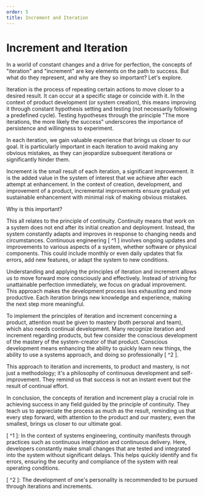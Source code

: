 ```yaml
---
order: 5
title: Increment and Iteration
---
```


# Increment and Iteration

In a world of constant changes and a drive for perfection, the concepts of "iteration" and "increment" are key elements on the path to success. But what do they represent, and why are they so important? Let's explore.

Iteration is the process of repeating certain actions to move closer to a desired result. It can occur at a specific stage or coincide with it. In the context of product development (or system creation), this means improving it through constant hypothesis setting and testing (not necessarily following a predefined cycle). Testing hypotheses through the principle "The more iterations, the more likely the success" underscores the importance of persistence and willingness to experiment.

In each iteration, we gain valuable experience that brings us closer to our goal. It is particularly important in each iteration to avoid making any obvious mistakes, as they can jeopardize subsequent iterations or significantly hinder them.

Increment is the small result of each iteration, a significant improvement. It is the added value in the system of interest that we achieve after each attempt at enhancement. In the context of creation, development, and improvement of a product, incremental improvements ensure gradual yet sustainable enhancement with minimal risk of making obvious mistakes.

Why is this important?

This all relates to the principle of continuity. Continuity means that work on a system does not end after its initial creation and deployment. Instead, the system constantly adapts and improves in response to changing needs and circumstances. Continuous engineering [ ^1 ] involves ongoing updates and improvements to various aspects of a system, whether software or physical components. This could include monthly or even daily updates that fix errors, add new features, or adapt the system to new conditions.

Understanding and applying the principles of iteration and increment allows us to move forward more consciously and effectively. Instead of striving for unattainable perfection immediately, we focus on gradual improvement. This approach makes the development process less exhausting and more productive. Each iteration brings new knowledge and experience, making the next step more meaningful.

To implement the principles of iteration and increment concerning a product, attention must be given to mastery (both personal and team), which also needs continual development. Many recognize iteration and increment regarding products, but few consider the conscious development of the mastery of the system-creator of that product. Conscious development means enhancing the ability to quickly learn new things, the ability to use a systems approach, and doing so professionally [ ^2 ].

This approach to iteration and increments, to product and mastery, is not just a methodology; it's a philosophy of continuous development and self-improvement. They remind us that success is not an instant event but the result of continual effort.

In conclusion, the concepts of iteration and increment play a crucial role in achieving success in any field guided by the principle of continuity. They teach us to appreciate the process as much as the result, reminding us that every step forward, with attention to the product and our mastery, even the smallest, brings us closer to our ultimate goal.

[ ^1 ]: In the context of systems engineering, continuity manifests through practices such as continuous integration and continuous delivery. Here, developers constantly make small changes that are tested and integrated into the system without significant delays. This helps quickly identify and fix errors, ensuring the security and compliance of the system with real operating conditions.

[ ^2 ]: The development of one's personality is recommended to be pursued through iterations and increments.